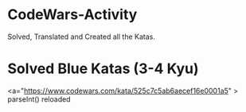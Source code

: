 # CodeWars-Activity
Solved, Translated and Created all the Katas.

# Solved Blue Katas (3-4 Kyu)

<a="https://www.codewars.com/kata/525c7c5ab6aecef16e0001a5" > parseInt() reloaded</a>

